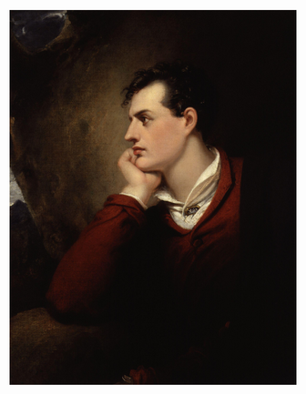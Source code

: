 ![Lord Byron](image/byron.jpg "George Gordon Byron, 6th Baron Byron") <!-- .element height="640" -->
